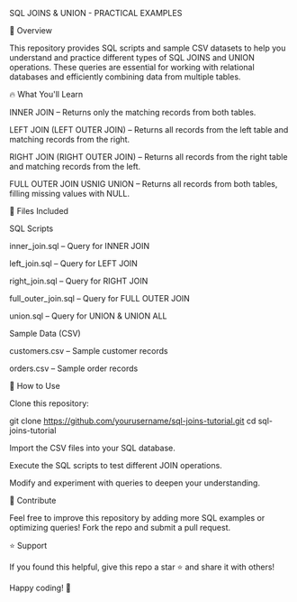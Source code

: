 SQL JOINS & UNION - PRACTICAL EXAMPLES

📌 Overview

This repository provides SQL scripts and sample CSV datasets to help you understand and practice different types of SQL JOINS and UNION operations. These queries are essential for working with relational databases and efficiently combining data from multiple tables.

🔥 What You'll Learn

INNER JOIN – Returns only the matching records from both tables.

LEFT JOIN (LEFT OUTER JOIN) – Returns all records from the left table and matching records from the right.

RIGHT JOIN (RIGHT OUTER JOIN) – Returns all records from the right table and matching records from the left.

FULL OUTER JOIN USNIG UNION – Returns all records from both tables, filling missing values with NULL.

📂 Files Included

SQL Scripts

inner_join.sql – Query for INNER JOIN

left_join.sql – Query for LEFT JOIN

right_join.sql – Query for RIGHT JOIN

full_outer_join.sql – Query for FULL OUTER JOIN

union.sql – Query for UNION & UNION ALL

Sample Data (CSV)

customers.csv – Sample customer records

orders.csv – Sample order records

🚀 How to Use

Clone this repository:

git clone https://github.com/yourusername/sql-joins-tutorial.git
cd sql-joins-tutorial

Import the CSV files into your SQL database.

Execute the SQL scripts to test different JOIN operations.

Modify and experiment with queries to deepen your understanding.

📢 Contribute

Feel free to improve this repository by adding more SQL examples or optimizing queries! Fork the repo and submit a pull request.

⭐ Support

If you found this helpful, give this repo a star ⭐ and share it with others!

Happy coding! 🚀

